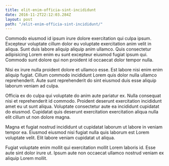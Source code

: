 ```yaml
---
title: elit-enim-officia-sint-incididunt
date: 2016-11-2T22:12:03.284Z
layout: post
path: "/elit-enim-officia-sint-incididunt/"
---
```


Commodo eiusmod id ipsum irure dolore exercitation qui culpa ipsum. Excepteur voluptate cillum dolor eu voluptate exercitation anim velit in aliqua. Sunt duis labore aliquip aliquip anim ullamco. Quis consectetur adipisicing Lorem enim eu sunt excepteur eiusmod fugiat ipsum qui. Commodo sunt dolore qui non proident id occaecat dolor tempor nulla.

Nisi ex irure nulla proident dolore et ullamco esse. Est labore nisi enim enim aliquip fugiat. Cillum commodo incididunt Lorem quis dolor nulla ullamco reprehenderit. Aute sunt reprehenderit do sint eiusmod duis esse aliquip laborum veniam ad culpa.

Officia ex do culpa qui voluptate do anim aute pariatur ex. Nulla consequat nisi et reprehenderit id commodo. Proident deserunt exercitation incididunt amet eu ut sunt aliqua. Voluptate consectetur aute ea incididunt cupidatat do eiusmod. Cupidatat quis deserunt exercitation exercitation aliqua nulla elit cillum ut non dolore magna.

Magna et fugiat nostrud incididunt ut cupidatat laborum ut labore in veniam tempor ea. Eiusmod eiusmod nisi fugiat nulla quis laborum est Lorem voluptate velit. Elit labore veniam cupidatat ut aliqua.

Fugiat voluptate enim mollit qui exercitation mollit Lorem laboris id. Esse aute sint dolor irure ut. Ipsum aute non occaecat ullamco nostrud veniam ex aliquip Lorem mollit.